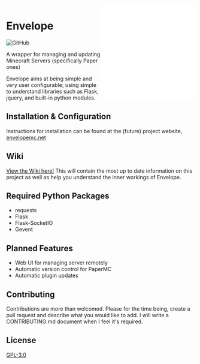 <img src="https://raw.githubusercontent.com/envelopemc/envelope/dev/tools/logo.svg" align="right" height="250" width="250">

# Envelope

![GitHub](https://img.shields.io/github/license/envelopemc/envelope?style=flat-square)

A wrapper for managing and updating Minecraft Servers (specifically Paper ones)

Envelope aims at being simple and very user configurable; using simple to understand libraries such as Flask, jquery, and built-in python modules.

## Installation & Configuration
Instructions for installation can be found at the (future) project website, [envelopemc.net](https://envelopemc.net)

## Wiki
[View the Wiki here!](https://github.com/lennibot/envelope/wiki) This will contain the most up to date information on this project as well as help you understand the inner workings of Envelope.


## Required Python Packages
* requests
* Flask
* Flask-SocketIO
* Gevent

## Planned Features
* Web UI for managing server remotely
* Automatic version control for PaperMC
* Automatic plugin updates

## Contributing
Contributions are more than welcomed. 
Please for the time being, create a pull request and describe what you would like to add. I will write a CONTRIBUTING.md document when I feel it's required.

## License
[GPL-3.0](https://choosealicense.com/licenses/gpl-3.0/)
